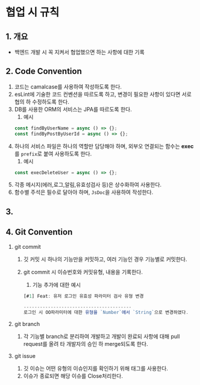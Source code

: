 # 협업 시 규칙

## 1. 개요

- 백엔드 개발 시 꼭 지켜서 협업했으면 하는 사항에 대한 기록

## 2. Code Convention

1. 코드는 camalcase를 사용하여 작성하도록 한다.
2. esLint에 기술한 코드 컨벤션을 따르도록 하고, 변경이 필요한 사항이 있다면 서로 협의 하 수정하도록 한다.
3. DB를 사용한 ORM의 서비스는 JPA를 따르도록 한다.
   1. 예시
   ```javascript
   const findByUserName = async () => {};
   const findByPostByUserId = async () => {};
   ```
4. 하나의 서비스 파일은 하나의 역할만 담당해야 하며, 외부오 연결되는 함수는 **exec** 를 `prefix`로 붙여 사용하도록 한다.
   1. 예시
   ```javascript
   const execDeleteUser = async () => {};
   ```
5. 각종 메시지(에러,로그,알림,유효성검사 등)은 상수화하여 사용한다.
6. 함수별 주석은 필수로 달아야 하며, `JsDoc`을 사용하여 작성한다.

## 3.

## 4. Git Convention

1. git commit

   1. 깃 커밋 시 하나의 기능만을 커밋하고, 여러 기능인 경우 기능별로 커밋한다.
   2. git commit 시 이슈번호와 커밋유형, 내용을 기록한다.

      1. 기능 추가에 대한 예시

      ```js
      [#1] Feat: 유저 로그인 유효성 파라미터 검사 유형 변경

      ----------------------------------------
      로그인 시 OO파라미터에 대한 유형을 `Number`에서 `String`으로 변경하였다.
      ```

2. git branch
   1. 각 기능별 branch로 분리하여 개발하고 개발이 완료되 사항에 대해 pull request를 올려 타 개발자의 승인 하 merge되도록 한다.
3. git issue
   1. 깃 이슈는 어떤 유형의 이슈인지를 확인하기 위해 태그를 사용한다.
   2. 이슈가 종료되면 해당 이슈를 Close처리한다.
